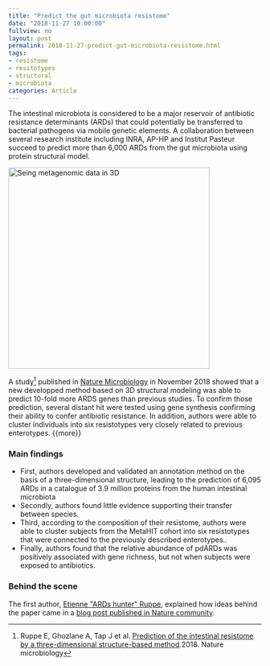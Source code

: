```yaml
---
title: "Predict the gut microbiota resistome"
date: "2018-11-27 10:00:00"
fullview: no
layout: post
permalink: 2018-11-27-predict-gut-microbiota-resistome.html
tags:
- resistome
- resitotypes
- structural
- microbiota
categories: Article
---
```


The intestinal microbiota is considered to be a major reservoir of antibiotic resistance determinants (ARDs) that could potentially be transferred to bacterial pathogens via mobile genetic elements. A collaboration between several research institute including INRA, AP-HP and Institut Pasteur succeed to predict more than 6,000 ARDs from the gut microbiota using protein structural model.

<a href="https://www.nature.com/articles/s41564-018-0292-6"><img itemprop="image" src="https://images.zapnito.com/users/190521/posters/768db377f091872a01eef12903411301/3ef4764e-427c-48ff-83b6-d4cb042a3d3b_large.png" alt="Seing metagenomic data in 3D" width="400"/></a>

A study[^1] published in [Nature Microbiology](https://www.nature.com/articles/s41564-018-0292-6) in November 2018 
showed that a new developped method based on 3D structural modeling was able to predict 10-fold more ARDS genes than previous studies. To confirm those prediction, several distant hit were tested using gene synthesis confirming their ability to confer antibiotic resistance. In addition, authors were able to cluster individuals into six resistotypes very closely related to previous enterotypes. {{more}} <!--more-->

### Main findings

- First, authors developed and validated an annotation method on the basis of a three-dimensional structure, leading to the prediction of 6,095 ARDs in a catalogue of 3.9 million proteins from the human intestinal microbiota
- Secondly, authors found little evidence supporting their transfer between species. 
- Third, according to the composition of their resistome, authors were able to cluster subjects from the MetaHIT cohort into six resistotypes that were connected to the previously described enterotypes.. 
- Finally, authors found that the relative abundance of pdARDs was positively associated with gene richness, but not when subjects were exposed to antibiotics. 

### Behind the scene

The first author, [Etienne "ARDs hunter" Ruppe](https://twitter.com/RuppeEtienne), explained how ideas behind the paper came in a [blog post published in Nature community](https://naturemicrobiologycommunity.nature.com/users/190521-etienne-ruppe/posts/41379-seing-metagenomic-data-in-3d). 


[^1]: Ruppe E, Ghozlane A, Tap J et al. [Prediction of the intestinal resistome by a three-dimensional structure-based method](https://www.nature.com/articles/s41564-018-0292-6).2018. Nature microbiology